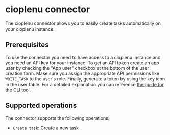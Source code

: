 # cioplenu connector

The cioplenu connector allows you to easily create tasks automatically on your cioplenu instance.

## Prerequisites

To use the connector you need to have access to a cioplenu instance and you need an API key for your
instance. To get an API token create an app user by checking the "App user" checkbox at the bottom
of the user creation form. Make sure you assign the appropriate API permissions like `WRITE_TASK` to
the user's role. Finally, generate a token by using the key icon in the user table. For a detailed
explanation you can reference [the guide for the CLI tool](https://support.cioplenu.com/en/articles/4472413-using-the-cli-tool).

## Supported operations

The connector supports the following operations:

- `Create task`: Create a new task

